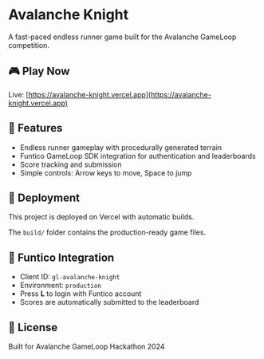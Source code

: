 # Avalanche Knight

A fast-paced endless runner game built for the Avalanche GameLoop competition.

## 🎮 Play Now

Live: [https://avalanche-knight.vercel.app](https://avalanche-knight.vercel.app)

## 🎯 Features

- Endless runner gameplay with procedurally generated terrain
- Funtico GameLoop SDK integration for authentication and leaderboards
- Score tracking and submission
- Simple controls: Arrow keys to move, Space to jump

## 🚀 Deployment

This project is deployed on Vercel with automatic builds.

The `build/` folder contains the production-ready game files.

## 🔐 Funtico Integration

- Client ID: `gl-avalanche-knight`
- Environment: `production`
- Press **L** to login with Funtico account
- Scores are automatically submitted to the leaderboard

## 📄 License

Built for Avalanche GameLoop Hackathon 2024
